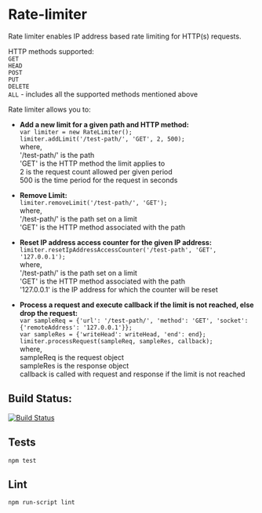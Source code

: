 # Rate-limiter

Rate limiter enables IP address based rate limiting for HTTP(s) requests.

HTTP methods supported:  
`GET`  
`HEAD`  
`POST`  
`PUT`  
`DELETE`  
`ALL` - includes all the supported methods mentioned above

Rate limiter allows you to:  

* __Add a new limit for a given path and HTTP method:__       
 `var limiter = new RateLimiter();`  
 `limiter.addLimit('/test-path/', 'GET', 2, 500);`  
  where,    
 	'/test-path/' is the path  
        'GET' is the HTTP method the limit applies to  
	2 is the request count allowed per given period  
	500 is the time period for the request in seconds  

* __Remove Limit:__    
 `limiter.removeLimit('/test-path/', 'GET');`  
  where,     
	'/test-path/' is the path set on a limit  
        'GET' is the HTTP method associated with the path  

* __Reset IP address access counter for the given IP address:__    
 `limiter.resetIpAddressAccessCounter('/test-path', 'GET', '127.0.0.1');`  
  where,     
  	'/test-path/' is the path set on a limit  
        'GET' is the HTTP method associated with the path  
	'127.0.0.1' is the IP address for which the counter will be reset  

* __Process a request and execute callback if the limit is not reached, else drop the request:__    
 `var sampleReq = {'url': '/test-path/', 'method': 'GET', 'socket': {'remoteAddress': '127.0.0.1'}};`  
 `var sampleRes = {'writeHead': writeHead, 'end': end};`  
 `limiter.processRequest(sampleReq, sampleRes, callback);`  
  where,  
	 sampleReq is the request object		
	sampleRes is the response object   
	callback is called with request and response if the limit is not reached  

## Build Status:
[![Build Status](https://travis-ci.org/cloudkick/rate-limiter.svg)](https://travis-ci.org/cloudkick/rate-limiter)

## Tests
`npm test`

## Lint
`npm run-script lint`

